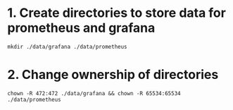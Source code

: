# 1. Create directories to store data for prometheus and grafana

```
mkdir ./data/grafana ./data/prometheus
```

# 2. Change ownership of directories

```
chown -R 472:472 ./data/grafana && chown -R 65534:65534 ./data/prometheus
```
